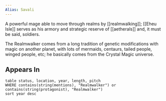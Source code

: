 ```yaml
---
Alias: Savali
---
```



A powerful mage able to move through realms by [[realmwalking]]; [[Eheu Isle]] serves as his armory and strategic reserve of [[aetherals]] and, it must be said, soldiers. 

The Realmwalker comes from a long tradition of genetic modifications with magic on another planet, with lots of mermaids, centaurs, tailed people, winged people, etc; he basically comes from the Crystal Magic universe. 

## Appears In

```dataview
table status, location, year, length, pitch
WHERE contains(string(mentions), "Realmwalker") or contains(string(protagonist), "Realmwalker")
sort year desc
```

